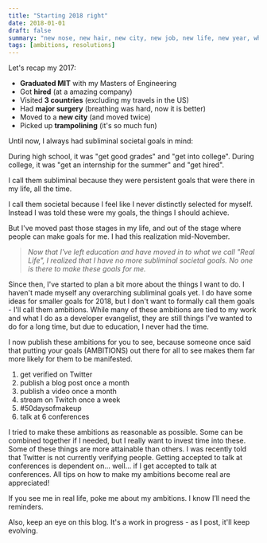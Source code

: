 ```yaml
---
title: "Starting 2018 right"
date: 2018-01-01
draft: false
summary: "new nose, new hair, new city, new job, new life, new year, who dis?"
tags: [ambitions, resolutions]
---
```


Let's recap my 2017:
- **Graduated MIT** with my Masters of Engineering
- Got **hired** (at a amazing company)
- Visited **3 countries** (excluding my travels in the US)
- Had **major surgery** (breathing was hard, now it is better)
- Moved to a **new city** (and moved twice)
- Picked up **trampolining** (it's so much fun)


Until now, I always had subliminal societal goals in mind:

During high school, it was "get good grades" and "get into college". During college, it was "get an internship for the summer" and "get hired". 

I call them subliminal because they were persistent goals that were there in my life, all the time. 

I call them societal because I feel like I never distinctly selected for myself. Instead I was told these were my goals, the things I should achieve. 

But I've moved past those stages in my life, and out of the stage where people can make goals for me. I had this realization mid-November. 

> *Now that I've left education and have moved in to what we call "Real Life", I realized that I have no more subliminal societal goals. No one is there to make these goals for me.*

Since then, I've started to plan a bit more about the things I want to do. I haven't made myself any overarching subliminal goals yet. I do have some ideas for smaller goals for 2018, but I don't want to formally call them goals - I'll call them ambitions. While many of these ambitions are tied to my work and what I do as a developer evangelist, they are still things I've wanted to do for a long time, but due to education, I never had the time. 

I now publish these ambitions for you to see, because someone once said that putting your goals (AMBITIONS) out there for all to see makes them far more likely for them to be manifested.

1. get verified on Twitter
2. publish a blog post once a month
3. publish a video once a month
4. stream on Twitch once a week
5. #50daysofmakeup
6. talk at 6 conferences

I tried to make these ambitions as reasonable as possible. Some can be combined together if I needed, but I really want to invest time into these.  Some of these things are more attainable than others. I was recently told that Twitter is not currently verifying people. Getting accepted to talk at conferences is dependent on… well… if I get accepted to talk at conferences. All tips on how to make my ambitions become real are appreciated! 

If you see me in real life, poke me about my ambitions. I know I’ll need the reminders.

Also, keep an eye on this blog. It's a work in progress - as I post, it'll keep evolving. 

